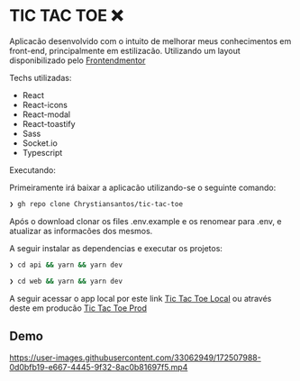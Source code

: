 # TIC TAC TOE ❌

Aplicacão desenvolvido com o intuito de melhorar meus conhecimentos em front-end, principalmente em estilizacão. Utilizando um layout disponibilizado pelo <a href="https://www.frontendmentor.io/challenges/tic-tac-toe-game-Re7ZF_E2v">Frontendmentor</a>

Techs utilizadas:
 - React
 - React-icons
 - React-modal
 - React-toastify
 - Sass
 - Socket.io
 - Typescript

Executando:

Primeiramente irá baixar a aplicacão utilizando-se o seguinte comando:

```bash
❯ gh repo clone Chrystiansantos/tic-tac-toe
```

Após o download clonar os files .env.example e os renomear para .env, e atualizar as informacões dos mesmos.

A seguir instalar as dependencias e executar os projetos:

```bash
❯ cd api && yarn && yarn dev
```
```bash
❯ cd web && yarn && yarn dev
```

A seguir acessar o app local por este link <a href="http://localhost:3000" >Tic Tac Toe Local</a> ou através deste em producão <a href="https://tic-tac-toe-lime-chi.vercel.app/">Tic Tac Toe Prod</a>

## Demo
https://user-images.githubusercontent.com/33062949/172507988-0d0bfb19-e667-4445-9f32-8ac0b81697f5.mp4